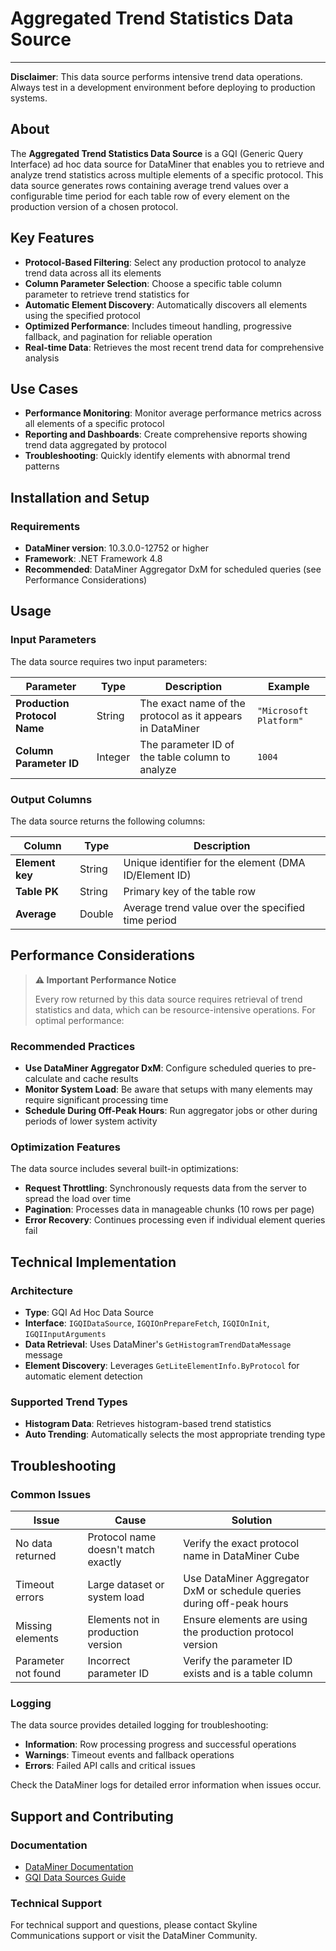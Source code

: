 ﻿# Aggregated Trend Statistics Data Source

---

**Disclaimer**: This data source performs intensive trend data operations. Always test in a development environment before deploying to production systems.

## About

The **Aggregated Trend Statistics Data Source** is a GQI (Generic Query Interface) ad hoc data source for DataMiner that enables you to retrieve and analyze trend statistics across multiple elements of a specific protocol. This data source generates rows containing average trend values over a configurable time period for each table row of every element on the production version of a chosen protocol.

## Key Features

- **Protocol-Based Filtering**: Select any production protocol to analyze trend data across all its elements
- **Column Parameter Selection**: Choose a specific table column parameter to retrieve trend statistics for
- **Automatic Element Discovery**: Automatically discovers all elements using the specified protocol
- **Optimized Performance**: Includes timeout handling, progressive fallback, and pagination for reliable operation
- **Real-time Data**: Retrieves the most recent trend data for comprehensive analysis

## Use Cases

- **Performance Monitoring**: Monitor average performance metrics across all elements of a specific protocol
- **Reporting and Dashboards**: Create comprehensive reports showing trend data aggregated by protocol
- **Troubleshooting**: Quickly identify elements with abnormal trend patterns

## Installation and Setup

### Requirements

- **DataMiner version**: 10.3.0.0-12752 or higher
- **Framework**: .NET Framework 4.8
- **Recommended**: DataMiner Aggregator DxM for scheduled queries (see Performance Considerations)

## Usage

### Input Parameters

The data source requires two input parameters:

| Parameter | Type | Description | Example |
|-----------|------|-------------|---------|
| **Production Protocol Name** | String | The exact name of the protocol as it appears in DataMiner | `"Microsoft Platform"` |
| **Column Parameter ID** | Integer | The parameter ID of the table column to analyze | `1004` |

### Output Columns

The data source returns the following columns:

| Column | Type | Description |
|--------|------|-------------|
| **Element key** | String | Unique identifier for the element (DMA ID/Element ID) |
| **Table PK** | String | Primary key of the table row |
| **Average** | Double | Average trend value over the specified time period |

## Performance Considerations

> **⚠️ Important Performance Notice**
> 
> Every row returned by this data source requires retrieval of trend statistics and data, which can be resource-intensive operations. For optimal performance:

### Recommended Practices

- **Use DataMiner Aggregator DxM**: Configure scheduled queries to pre-calculate and cache results
- **Monitor System Load**: Be aware that setups with many elements may require significant processing time
- **Schedule During Off-Peak Hours**: Run aggregator jobs or other during periods of lower system activity

### Optimization Features

The data source includes several built-in optimizations:

- **Request Throttling**: Synchronously requests data from the server to spread the load over time
- **Pagination**: Processes data in manageable chunks (10 rows per page)
- **Error Recovery**: Continues processing even if individual element queries fail

## Technical Implementation

### Architecture

- **Type**: GQI Ad Hoc Data Source
- **Interface**: `IGQIDataSource`, `IGQIOnPrepareFetch`, `IGQIOnInit`, `IGQIInputArguments`
- **Data Retrieval**: Uses DataMiner's `GetHistogramTrendDataMessage` message
- **Element Discovery**: Leverages `GetLiteElementInfo.ByProtocol` for automatic element detection

### Supported Trend Types

- **Histogram Data**: Retrieves histogram-based trend statistics
- **Auto Trending**: Automatically selects the most appropriate trending type

## Troubleshooting

### Common Issues

| Issue | Cause | Solution |
|-------|-------|----------|
| No data returned | Protocol name doesn't match exactly | Verify the exact protocol name in DataMiner Cube |
| Timeout errors | Large dataset or system load | Use DataMiner Aggregator DxM or schedule queries during off-peak hours |
| Missing elements | Elements not in production version | Ensure elements are using the production protocol version |
| Parameter not found | Incorrect parameter ID | Verify the parameter ID exists and is a table column |

### Logging

The data source provides detailed logging for troubleshooting:

- **Information**: Row processing progress and successful operations
- **Warnings**: Timeout events and fallback operations
- **Errors**: Failed API calls and critical issues

Check the DataMiner logs for detailed error information when issues occur.

## Support and Contributing

### Documentation
- [DataMiner Documentation](https://docs.dataminer.services/)
- [GQI Data Sources Guide](https://docs.dataminer.services/user-guide/Advanced_Modules/Dashboards_and_Low_Code_Apps/GQI/Extensions/GQI_DataSource.html)

### Technical Support
For technical support and questions, please contact Skyline Communications support or visit the DataMiner Community.

